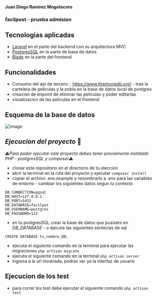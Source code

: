 #### Juan Diego Ramirez Mogotocoro
### facilpost - prueba admision


## Tecnologias aplicadas
- [Laravel](https://laravel.com/) en el parte del backend con su arquitectura MVC
- [PostgresSQL](https://bootcamp.laravel.com) en la parte de base de datos
- [Blade](https://www.postgresql.org/) en la parte del frontend

## Funcionalidades
- Consumo del api de tercero: : https://www.themoviedb.org/ - trae la cartelera de peliculas y la pobla en la base de datos local de postgres
- creacion de enpoint de eliminar las peliculas y poder editarlas
- visualizacion de las peliculas en el frontend

## Esquema de la base de datos

![image](https://discord.com/channels/@me/1130302388159381596/1178308504294002688)

## *Ejecucion del proyecto* 🏃

*⚠️Para poder ejecutar este proyecto debes tener previamente instalado PHP - postgresSQL y composer⚠️*
- clonar este repositorio en el directorio de tu eleccion
- abrir la terminal en la ruta  del proyecto y ejecutar ```composer install```
- copiar el archivo .env.example y renombrarlo a .env para las variables de entorno - cambiar los siguientes datos segun tu contexto
```
DB_CONNECTION=pgsql
DB_HOST=127.0.0.1
DB_PORT=5432
DB_DATABASE=facilpos
DB_USERNAME=postgres
DB_PASSWORD=123
```
- en tu postgresSQL crear la base de datos que pusistes en *DB_DATABASE* - o ejecuta las siguientes sentecias de sql
```
CREATE DATABASE tu_nombre_DB;
```
- ejecuta el siguiente comando en la terminal para ejecutar las migraciones ```php artisan migrate```
- ejecuta el siguiente comando en la terminal ```php artisan server```
- ingresa a la url mostrada, podras ver ya la interfaz de usuario

## Ejecucion de los test

- para correr los test debe ejecutar el siguiente comando
```php artisan test```
